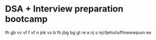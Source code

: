 # DSA + Interview preparation bootcamp
fh  gb
vv
vf f
vf
n  jnk
vv
 b 
fh
jbg
bg
gt
re
a
nj
s
njcfjehuhsffmewwpum ee
